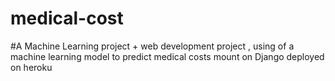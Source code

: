 # medical-cost
#A Machine Learning project + web development project ,
using of a machine learning model to predict medical costs
mount on Django
deployed on heroku
